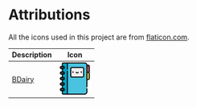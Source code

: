 # Attributions

All the icons used in this project are from [flaticon.com](https://www.flaticon.com/).

| Description | Icon |
| ---- | ---- |
| [BDairy](https://www.flaticon.com/free-icon/diary_1141801) | <img src="./icons/diary.png" width="64"> |
